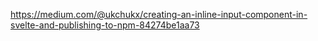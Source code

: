 https://medium.com/@ukchukx/creating-an-inline-input-component-in-svelte-and-publishing-to-npm-84274be1aa73
